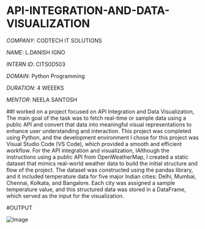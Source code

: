 # API-INTEGRATION-AND-DATA-VISUALIZATION 
*COMPANY*: CODTECH IT SOLUTIONS

*NAME*: L.DANISH IGNO

*INTERN ID*: CITS0D503

*DOMAIN*:  Python Programming

*DURATION*: 4 WEEEKS

*MENTOR*: NEELA SANTOSH

##I worked on a project focused on API Integration and Data Visualization,  The main goal of the task was to fetch real-time or sample data using a public API and convert that data into meaningful visual representations to enhance user understanding and interaction. This project was completed using Python, and the development environment I chose for this project was Visual Studio Code (VS Code), which provided a smooth and efficient workflow. For the API integration and visualization, IAlthough the instructions using a public API from OpenWeatherMap,  I created a static dataset that mimics real-world weather data to build the initial structure and flow of the project. The dataset was constructed using the pandas library, and it included temperature data for five major Indian cities: Delhi, Mumbai, Chennai, Kolkata, and Bangalore. Each city was assigned a sample temperature value, and this structured data was stored in a DataFrame, which served as the input for the visualization.

#OUTPUT

![Image](https://github.com/user-attachments/assets/b67afe9e-9c09-41cc-aca8-34a1a6c87879) 
